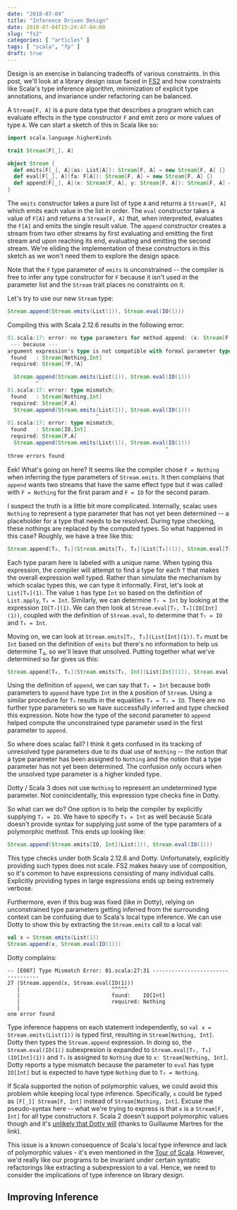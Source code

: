 ```yaml
---
date: "2018-07-04"
title: "Inference Driven Design"
date: 2018-07-04T15:24:47-04:00
slug: "fs2"
categories: [ "articles" ]
tags: [ "scala", "fp" ]
draft: true
---
```


Design is an exercise in balancing tradeoffs of various constraints. In this post, we'll look at a library design issue faced in [FS2](https://github.com/functional-streams-for-scala/fs2) and how constraints like Scala's type inference algorithm, minimization of explicit type annotations, and invariance under refactoring can be balanced.

<!--more-->

A `Stream[F, A]` is a pure data type that describes a program which can evaluate effects in the type constructor `F` and emit zero or more values of type `A`. We can start a sketch of this in Scala like so:

```scala
import scala.language.higherKinds

trait Stream[F[_], A]

object Stream {
  def emits[F[_], A](as: List[A]): Stream[F, A] = new Stream[F, A] {}
  def eval[F[_], A](fa: F[A]): Stream[F, A] = new Stream[F, A] {}
  def append[F[_], A](x: Stream[F, A], y: Stream[F, A]): Stream[F, A] = new Stream[F, A] {}
}
```

The `emits` constructor takes a pure list of type `A` and returns a `Stream[F, A]` which emits each value in the list in order. The `eval` constructor takes a value of `F[A]` and returns a `Stream[F, A]` that, when interpreted, evaluates the `F[A]` and emits the single result value. The `append` constructor creates a stream from two other streams by first evaluating and emitting the first stream and upon reaching its end, evaluating and emitting the second stream. We're eliding the implementation of these constructors in this sketch as we won't need them to explore the design space.

Note that the `F` type parameter of `emits` is unconstrained -- the compiler is free to infer any type constructor for `F` because it isn't used in the parameter list and the `Stream` trait places no constraints on it.

Let's try to use our new `Stream` type:

```scala
Stream.append(Stream.emits(List(1)), Stream.eval(IO(1)))
```

Compiling this with Scala 2.12.6 results in the following error:

```scala
01.scala:17: error: no type parameters for method append: (x: Stream[F,A], y: Stream[F,A])Stream[F,A] exist so that it can be applied to arguments (Stream[Nothing,Int], Stream[IO,Int])
 --- because ---
argument expression's type is not compatible with formal parameter type;
 found   : Stream[Nothing,Int]
 required: Stream[?F,?A]

  Stream.append(Stream.emits(List(1)), Stream.eval(IO(1)))
         ^
01.scala:17: error: type mismatch;
 found   : Stream[Nothing,Int]
 required: Stream[F,A]
  Stream.append(Stream.emits(List(1)), Stream.eval(IO(1)))
                            ^
01.scala:17: error: type mismatch;
 found   : Stream[IO,Int]
 required: Stream[F,A]
  Stream.append(Stream.emits(List(1)), Stream.eval(IO(1)))
                                                  ^
three errors found
```

Eek! What's going on here? It seems like the compiler chose `F = Nothing` when inferring the type parameters of `Stream.emits`. It then complains that `append` wants two streams that have the same effect type but it was called with `F = Nothing` for the first param and `F = IO` for the second param.

I suspect the truth is a little bit more complicated. Internally, scalac uses `Nothing` to represent a type parameter that has not yet been determined -- a placeholder for a type that needs to be resolved. During type checking, these nothings are replaced by the computed types. So what happened in this case? Roughly, we have a tree like this:

```scala
Stream.append[T₀, T₁](Stream.emits[T₂, T₃](List[T₄](1)), Stream.eval[T₅, T₆](IO[T₇](1)))
```

Each type param here is labeled with a unique name. When typing this expression, the compiler will attempt to find a type for each `T` that makes the overall expression well typed. Rather than simulate the mechanism by which scalac types this, we can type it informally. First, let's look at `List[T₄](1)`. The value `1` has type `Int` so based on the definition of `List.apply`, `T₄ = Int`. Similarly, we can determine `T₇ = Int` by looking at the expression `IO[T₇](1)`. We can then look at `Stream.eval[T₅, T₆](IO[Int](1))`, coupled with the definition of `Stream.eval`, to determine that `T₅ = IO` and `T₆ = Int`.

Moving on, we can look at `Stream.emits[T₂, T₃](List[Int](1))`. `T₃` must be `Int` based on the definition of `emits` but there's no information to help us determine T₂, so we'll leave that unsolved. Putting together what we've determined so far gives us this:

```scala
Stream.append[T₀, T₁](Stream.emits[T₂, Int](List[Int](1)), Stream.eval[IO, Int](IO[Int](1)))
```

Using the definition of `append`, we can say that `T₁ = Int` because both parameters to `append` have type `Int` in the `A` position of `Stream`. Using a similar procedure for `T₀` results in the equalities `T₀ = T₂ = IO`. There are no further type parameters so we have successfully inferred and type checked this expression. Note how the type of the second parameter to `append` helped compute the unconstrained type parameter used in the first parameter to `append`.

So where does scalac fail? I think it gets confused in its tracking of unresolved type parameters due to its dual use of `Nothing` -- the notion that a type parameter has been assigned to `Nothing` and the notion that a type parameter has not yet been determined. The confusion only occurs when the unsolved type parameter is a higher kinded type.

Dotty / Scala 3 does not use `Nothing` to represent an undetermined type parameter. Not conincidentally, this expression type checks fine in Dotty.

So what can we do? One option is to help the compiler by explicitly supplying `T₂ = IO`. We have to specify `T₃ = Int` as well because Scala doesn't provide syntax for supplying just some of the type paramters of a polymorphic method. This ends up looking like:


```scala
Stream.append(Stream.emits[IO, Int](List(1)), Stream.eval(IO(1)))
```

This type checks under both Scala 2.12.6 and Dotty. Unfortunately, explicitly providing such types does not scale. FS2 makes heavy use of composition, so it's common to have expressions consisting of many individual calls. Explicitly providing types in large expressions ends up being extremely verbose.

Furthermore, even if this bug was fixed (like in Dotty), relying on unconstrained type parameters getting inferred from the surrounding context can be confusing due to Scala's local type inference. We can use Dotty to show this by extracting the `Stream.emits` call to a local val:

```scala
val x = Stream.emits(List(1))
Stream.append(x, Stream.eval(IO(1)))
```

Dotty complains:

```
-- [E007] Type Mismatch Error: 01.scala:27:31 ----------------------------------
27 |Stream.append(x, Stream.eval(IO(1)))
   |                             ^^^^^
   |                             found:    IO[Int]
   |                             required: Nothing
   |
one error found
```

Type inference happens on each statement independently, so `val x = Stream.emits(List(1))` is typed first, resulting in `Stream[Nothing, Int]`. Dotty then types the `Stream.append` expression. In doing so, the `Stream.eval(IO(1))` subexpresion is expanded to `Stream.eval[T₅, T₆](IO[Int](1))` and `T₅` is assigned to `Nothing` due to `x: Stream[Nothing, Int]`. Dotty reports a type mismatch because the parameter to `eval` has type `IO[Int]` but is expected to have type `Nothing` due to `T₅ = Nothing`.

If Scala supported the notion of polymorphic values, we could avoid this problem while keeping local type inference. Specifically, `x` could be typed as `[F[_]] Stream[F, Int]` instead of `Stream[Nothing, Int]`. Excuse the pseudo-syntax here -- what we're trying to express is that `x` is a `Stream[F, Int]` for all type constructors `F`. Scala 2 doesn't support polymorphic values though and it's [unlikely that Dotty will](https://github.com/lampepfl/dotty/pull/4672#issuecomment-398950818) (thanks to Guillaume Martres for the link).

This issue is a known consequence of Scala's local type inference and lack of polymorphic values - it's even mentioned in the [Tour of Scala](https://docs.scala-lang.org/tour/local-type-inference.html). However, we'd really like our programs to be invariant under certain syntatic refactorings like extracting a subexpression to a val. Hence, we need to consider the implications of type inference on library design.

## Improving Inference
